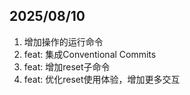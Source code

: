 ## 2025/08/10

1. 增加操作的运行命令
2. feat: 集成Conventional Commits
3. feat: 增加reset子命令
4. feat: 优化reset使用体验，增加更多交互
